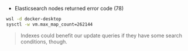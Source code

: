 - Elasticsearch nodes returned error code (78)
```bash
wsl -d docker-desktop
sysctl -w vm.max_map_count=262144
```

>Indexes could benefit our update queries if they have some search conditions, though.



